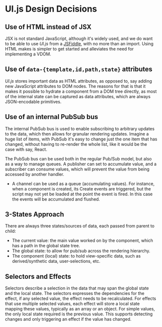# UI.js Design Decisions

## Use of HTML instead of JSX

JSX is not standard JavaScript, although it's widely used, and we do
want to be able to use *UI.js* from a [JSFiddle](https://jsfiddle.net),
with no more than an import. Using HTML makes is simpler to get started
and alleviates the need for implementing a VDOM.

## Use of `data-{template,id,path,state}` attributes

*UI.js* stores important data as HTML attributes, as opposed to, say
adding new JavaScript attributes to DOM nodes. The reasons for that is
that it makes it possible to hydrate a component from a DOM tree
directly, as most of the internal state can be captured as data
attributes, which are always JSON-encodable primitives.

## Use of an internal PubSub bus

The internal PubSub bus is used to enable subscribing to arbitrary
updates to the data, which then allows for granular rendering updates.
Imagine a huge list of items, with PubSub it's easy to change just the
one item that has changed, without having to re-render the whole list,
like it would be the case with say, React.

The PubSub bus can be used both in the regular Pub/Sub model, but also
as a way to manage queues. A publisher can set to accumulate value, and
a subscriber can consume values, which will prevent the value from being
accessed by another handler.

-   A channel can be used as a queue (accumulating values). For
    instance, when a component is created, its Create events are
    triggered, but the script may not yet be loaded at the point the
    event is fired. In this case the events will be accumulated and
    flushed.

## 3-States Approach

There are always three states/sources of data, each passed from parent
to child:

-   The current value: the main value worked on by the component, which
    has a path in the global state tree.
-   The global state: to allow for pub/sub across the rendering
    hierarchy.
-   The component (local) state: to hold view-specific data, such as
    derived/synthetic data, user-selections, etc.

## Selectors and Effects

Selectors describe a selection in the data that may span the global
state and the local state. The selectors expresses the dependencies for
the effect, if any selected value, the effect needs to be recalculated.
For effects that use multiple selected values, each effect will store a
local state mapping these values, typically as an array or an object.
For simple values, the only local state required is the previous value.
This supports detecting changes and only triggering an effect if the
value has changed.
